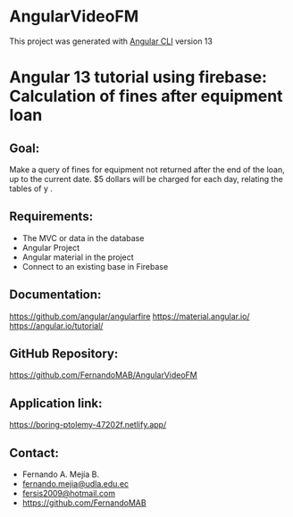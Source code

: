 # AngularVideoFM

This project was generated with [Angular CLI](https://github.com/angular/angular-cli) version 13


# Angular 13 tutorial using firebase: Calculation of fines after equipment loan

## Goal: 
  Make a query of fines for equipment not returned after the end of the loan, up to the current date. 
  $5 dollars will be charged for each day, relating the tables of <Equipos> y <Prestamos>.
 
## Requirements: 
 - The MVC or data in the database
 - Angular Project
 - Angular material in the project 
 - Connect to an existing base in Firebase

 ## Documentation:
https://github.com/angular/angularfire
https://material.angular.io/
https://angular.io/tutorial/

 ## GitHub Repository:
https://github.com/FernandoMAB/AngularVideoFM

 ## Application link:
https://boring-ptolemy-47202f.netlify.app/

 ## Contact:
 - Fernando A. Mejía B.
 - fernando.mejia@udla.edu.ec
 - fersis2009@hotmail.com
 - https://github.com/FernandoMAB
